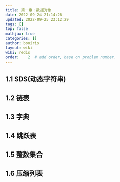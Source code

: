 ```yaml
---
title: 第一章：数据对象
date: 2022-09-24 21:14:26 
updated: 2022-09-25 23:12:29
tags: [] 
top: false
mathjax: true
categories: []
author: booiris
layout: wiki 
wiki: redis
order:    2  # add order, base on problem number.
---
```


## 1.1 SDS(动态字符串)

## 1.2 链表

## 1.3 字典

## 1.4 跳跃表

## 1.5 整数集合

## 1.6 压缩列表
